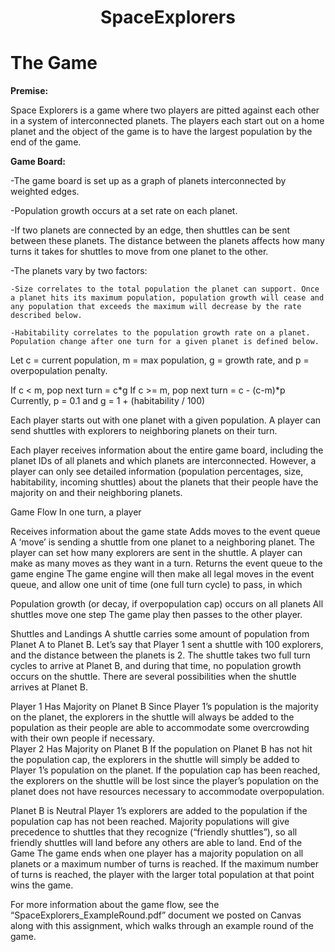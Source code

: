 #   <center> __SpaceExplorers__ </center>
 

# The Game

**Premise:**

Space Explorers is a game where two players are pitted against each other in a system of interconnected planets. The players each start out on a home planet and the object of the game is to have the largest population by the end of the game.

**Game Board:**

-The game board is set up as a graph of planets interconnected by weighted edges.

-Population growth occurs at a set rate on each planet.

-If two planets are connected by an edge, then shuttles can be sent between these planets. The distance between the planets affects how many turns it takes for shuttles to move from one planet to the other.

-The planets vary by two factors:

    -Size correlates to the total population the planet can support. Once a planet hits its maximum population, population growth will cease and any population that exceeds the maximum will decrease by the rate described below.

    -Habitability correlates to the population growth rate on a planet. Population change after one turn for a given planet is defined below.

Let c = current population, m = max population, g = growth rate, and p = overpopulation penalty.

If c < m, pop next turn = c*g
If c >= m, pop next turn = c - (c-m)*p
Currently, p = 0.1 and g = 1 + (habitability / 100)

Each player starts out with one planet with a given population. A player can send shuttles with explorers to neighboring planets on their turn.

Each player receives information about the entire game board, including the planet IDs of all planets and which planets are interconnected. However, a player can only see detailed information (population percentages, size, habitability, incoming shuttles) about the planets that their people have the majority on and their neighboring planets.

Game Flow
In one turn, a player

Receives information about the game state
Adds moves to the event queue
A ‘move’ is sending a shuttle from one planet to a neighboring planet. The player can set how many explorers are sent in the shuttle.
A player can make as many moves as they want in a turn.
Returns the event queue to the game engine
The game engine will then make all legal moves in the event queue, and allow one unit of time (one full turn cycle) to pass, in which

Population growth (or decay, if overpopulation cap) occurs on all planets
All shuttles move one step
The game play then passes to the other player.

Shuttles and Landings
A shuttle carries some amount of population from Planet A to Planet B. Let’s say that Player 1 sent a shuttle with 100 explorers, and the distance between the planets is 2. The shuttle takes two full turn cycles to arrive at Planet B, and during that time, no population growth occurs on the shuttle. There are several possibilities when the shuttle arrives at Planet B.

Player 1 Has Majority on Planet B
Since Player 1’s population is the majority on the planet, the explorers in the shuttle will always be added to the population as their people are able to accommodate some overcrowding with their own people if necessary.  
Player 2 Has Majority on Planet B
If the population on Planet B has not hit the population cap, the explorers in the shuttle will simply be added to Player 1’s population on the planet. If the population cap has been reached, the explorers on the shuttle will be lost since the player’s population on the planet does not have resources necessary to accommodate overpopulation.  

Planet B is Neutral
Player 1’s explorers are added to the population if the population cap has not been reached. Majority populations will give precedence to shuttles that they recognize (“friendly shuttles”), so all friendly shuttles will land before any others are able to land.
End of the Game
The game ends when one player has a majority population on all planets or a maximum number of turns is reached. If the maximum number of turns is reached, the player with the larger total population at that point wins the game.

For more information about the game flow, see the “SpaceExplorers_ExampleRound.pdf” document we posted on Canvas along with this assignment, which walks through an example round of the game.